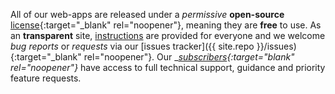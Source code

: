 All of our web-apps are released under a _permissive_ __open-source__ [license](/license){:target="_blank" rel="noopener"}, meaning they are __free__ to use. As an __transparent__ site, [instructions](#instructions) are provided for everyone and we welcome _bug reports_ or _requests_ via our [issues tracker]({{ site.repo }}/issues){:target="_blank" rel="noopener"}. Our __[subscribers](/support){:target="_blank" rel="noopener"}__ have access to full technical support, guidance and priority feature requests.